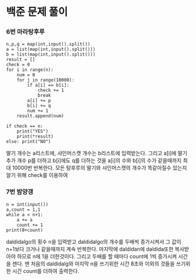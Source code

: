 # 백준 문제 풀이

### 6번 마라탕후루
```
n,p,q = map(int,input().split())
a = list(map(int,input().split()))
b = list(map(int,input().split()))
result = []
check = 0
for i in range(n):
    num = 0
    for j in range(10000):
        if a[i] == b[i]:
            check += 1 
            break
        a[i] += p
        b[i] += q
        num += 1
    result.append(num)

if check == n:
    print("YES")
    print(*result)
else: print("NO")
```
딸기 개수는 a리스트에, 샤인머스캣 개수는 b리스트에 입력받는다. 그리고 a[i]에 딸기 추가 개수 p를 더하고 b[i]에도 q를 더하는 것을 a[i]의 수와 b[i]의 수가 같을때까지 최대 10000번 반복한다. 모든 탕후루의 딸기와 샤인머스캣의 개수가 똑같아질수 있는지 알기 위해 check를 이용하여 

### 7번 밤양갱
```
n = int(input())
a,count = 1,1
while a < n+1:
    a += a
    count += 1
print(8+count)
```
daldidalgo의 횟수 n을 입력받고 daldidalgo의 개수를 두배씩 증가시켜서 그 값이 n+1보다 크거나 같을때까지 계속 반복한다. 마지막에 daldidan에 daldida또한 복사받아야 하므로 n에 1을 더한것이다. 그리고 두배를 할 때마다 count에 1씩 증가시켜 시간을 잰다. 맨 처음의 daldidalg와 마지막 n을 쓰기위한 시간 8초와 이외의 것들을 쓰기위한 시간 count를 더하여 출력한다.
